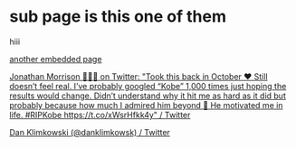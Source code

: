 # sub page is this one of them

hiii

[another embedded page ](workspace%20testing%20notion%201%20helooo/hiiii%20testing%20from%20notion/sub%20page%20is%20this%20one%20of%20them/another%20embedded%20page.md)

[Jonathan Morrison 🙋🏻‍♂️ on Twitter: "Took this back in October ❤️ Still doesn’t feel real. I’ve probably googled “Kobe” 1,000 times just hoping the results would change. Didn’t understand why it hit me as hard as it did but probably because how much I admired him beyond 🏀 He motivated me in life. \#RIPKobe https://t.co/xWsrHfkk4y" / Twitter](workspace%20testing%20notion%201%20helooo/hiiii%20testing%20from%20notion/sub%20page%20is%20this%20one%20of%20them/Jonathan%20Morrison%20on%20Twitter%20Took%20this%20back%20in%20Oct.md)

[Dan Klimkowski \(@danklimkowsk\) / Twitter](workspace%20testing%20notion%201%20helooo/hiiii%20testing%20from%20notion/sub%20page%20is%20this%20one%20of%20them/Dan%20Klimkowski%20danklimkowsk%20Twitter.md)

